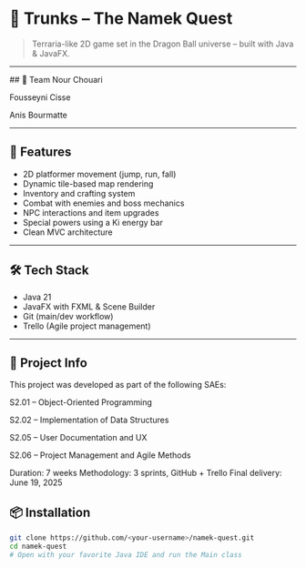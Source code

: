 # 🌌 Trunks – The Namek Quest

> Terraria-like 2D game set in the Dragon Ball universe – built with Java & JavaFX.

<hr>
## 👥 Team
Nour Chouari

Fousseyni Cisse

Anis Bourmatte
<hr>


## 🚀 Features

- 2D platformer movement (jump, run, fall)
- Dynamic tile-based map rendering
- Inventory and crafting system
- Combat with enemies and boss mechanics
- NPC interactions and item upgrades
- Special powers using a Ki energy bar
- Clean MVC architecture

<hr>


## 🛠️ Tech Stack

- Java 21
- JavaFX with FXML & Scene Builder
- Git (main/dev workflow)
- Trello (Agile project management)

<hr>

## 📅 Project Info
This project was developed as part of the following SAEs:

S2.01 – Object-Oriented Programming

S2.02 – Implementation of Data Structures

S2.05 – User Documentation and UX

S2.06 – Project Management and Agile Methods

Duration: 7 weeks
Methodology: 3 sprints, GitHub + Trello
Final delivery: June 19, 2025


## 📦 Installation

```bash
git clone https://github.com/<your-username>/namek-quest.git
cd namek-quest
# Open with your favorite Java IDE and run the Main class
